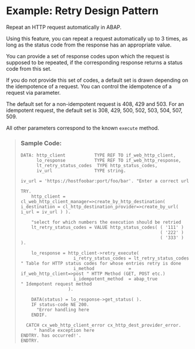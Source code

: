 <!-- loiob046aa34242e495c9e79a8818ba0be79 -->

# Example: Retry Design Pattern

Repeat an HTTP request automatically in ABAP.

Using this feature, you can repeat a request automatically up to 3 times, as long as the status code from the response has an appropriate value.

You can provide a set of response codes upon which the request is supposed to be repeated, if the corresponding response returns a status code from this set.

If you do not provide this set of codes, a default set is drawn depending on the idempotence of a request. You can control the idempotence of a request via parameter.

The default set for a non-idempotent request is 408, 429 and 503. For an idempotent request, the default set is 308, 429, 500, 502, 503, 504, 507, 509.

All other parameters correspond to the known `execute` method.

> ### Sample Code:  
> ```abap
> DATA: http_client           TYPE REF TO if_web_http_client,
>       lo_response           TYPE REF TO if_web_http_response,
>       lt_retry_status_codes  TYPE http_status_codes,
>       iv_url                TYPE string.
> 
> iv_url = 'https://hostfoobar:port/foo/bar'. "Enter a correct url
> 
> TRY.
>     http_client = cl_web_http_client_manager=>create_by_http_destination( i_destination = cl_http_destination_provider=>create_by_url( i_url = iv_url ) ).
>     
>     "select for which numbers the execution should be retried
>     lt_retry_status_codes = VALUE http_status_codes( ( '111' )
>                                                      ( '222' )
>                                                      ( '333' ) ).
> 
>     lo_response = http_client->retry_execute(
>                     i_retry_status_codes = lt_retry_status_codes      " Table for HTTP status codes for whose entries retry is done
>                     i_method             = if_web_http_client=>post " HTTP Method (GET, POST etc.)
>                     i_idempotent_method  = abap_true                  " Idempotent request method
>                   ).
> 
>     DATA(status) = lo_response->get_status( ).
>     IF status-code NE 200.
>       "Error handling here
>     ENDIF.
> 
>   CATCH cx_web_http_client_error cx_http_dest_provider_error.
>      " handle exception here
> ENDTRY. has occurred!'.
> ENDTRY.
> 
> ```

